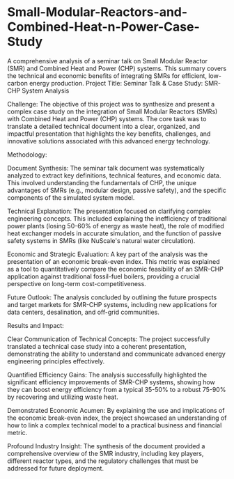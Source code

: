# Small-Modular-Reactors-and-Combined-Heat-n-Power-Case-Study
A comprehensive analysis of a seminar talk on Small Modular Reactor (SMR) and Combined Heat and Power (CHP) systems. This summary covers the technical and economic benefits of integrating SMRs for efficient, low-carbon energy production.
Project Title: Seminar Talk & Case Study: SMR-CHP System Analysis

Challenge: The objective of this project was to synthesize and present a complex case study on the integration of Small Modular Reactors (SMRs) with Combined Heat and Power (CHP) systems. The core task was to translate a detailed technical document into a clear, organized, and impactful presentation that highlights the key benefits, challenges, and innovative solutions associated with this advanced energy technology.

Methodology:

Document Synthesis: The seminar talk document was systematically analyzed to extract key definitions, technical features, and economic data. This involved understanding the fundamentals of CHP, the unique advantages of SMRs (e.g., modular design, passive safety), and the specific components of the simulated system model.

Technical Explanation: The presentation focused on clarifying complex engineering concepts. This included explaining the inefficiency of traditional power plants (losing 50-60% of energy as waste heat), the role of modified heat exchanger models in accurate simulation, and the function of passive safety systems in SMRs (like NuScale's natural water circulation).

Economic and Strategic Evaluation: A key part of the analysis was the presentation of an economic break-even index. This metric was explained as a tool to quantitatively compare the economic feasibility of an SMR-CHP application against traditional fossil-fuel boilers, providing a crucial perspective on long-term cost-competitiveness.

Future Outlook: The analysis concluded by outlining the future prospects and target markets for SMR-CHP systems, including new applications for data centers, desalination, and off-grid communities.

Results and Impact:

Clear Communication of Technical Concepts: The project successfully translated a technical case study into a coherent presentation, demonstrating the ability to understand and communicate advanced energy engineering principles effectively.

Quantified Efficiency Gains: The analysis successfully highlighted the significant efficiency improvements of SMR-CHP systems, showing how they can boost energy efficiency from a typical 35-50% to a robust 75-90% by recovering and utilizing waste heat.

Demonstrated Economic Acumen: By explaining the use and implications of the economic break-even index, the project showcased an understanding of how to link a complex technical model to a practical business and financial metric.

Profound Industry Insight: The synthesis of the document provided a comprehensive overview of the SMR industry, including key players, different reactor types, and the regulatory challenges that must be addressed for future deployment.
